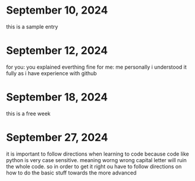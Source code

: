 # September 10, 2024

this is a sample entry

# September 12, 2024

for you: you explained everthing fine
 for me: me personally i understood it fully as i have experience with github

# September 18, 2024

this is a free week

# September 27, 2024

it is important to follow directions when learning to code because code like python is very case sensitive. meaning worng wrong capital letter will ruin the whole code. so in order to get it right ou have to follow directions on how to do the basic stuff towards the more advanced
